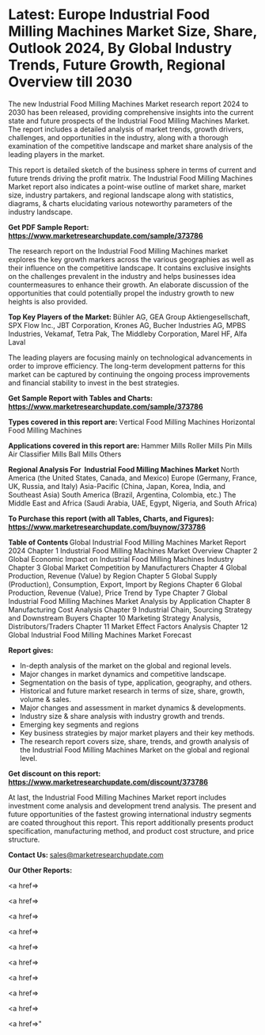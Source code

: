 # Latest: Europe Industrial Food Milling Machines Market Size, Share, Outlook 2024, By Global Industry Trends, Future Growth, Regional Overview till 2030

The new Industrial Food Milling Machines Market research report 2024 to 2030 has been released, providing comprehensive insights into the current state and future prospects of the Industrial Food Milling Machines Market. The report includes a detailed analysis of market trends, growth drivers, challenges, and opportunities in the industry, along with a thorough examination of the competitive landscape and market share analysis of the leading players in the market.

This report is detailed sketch of the business sphere in terms of current and future trends driving the profit matrix. The Industrial Food Milling Machines Market report also indicates a point-wise outline of market share, market size, industry partakers, and regional landscape along with statistics, diagrams, &amp; charts elucidating various noteworthy parameters of the industry landscape.

<strong><b>Get PDF Sample Report: <a href=https://www.marketresearchupdate.com/sample/373786>https://www.marketresearchupdate.com/sample/373786</a></b></strong>

The research report on the Industrial Food Milling Machines market explores the key growth markers across the various geographies as well as their influence on the competitive landscape. It contains exclusive insights on the challenges prevalent in the industry and helps businesses idea countermeasures to enhance their growth. An elaborate discussion of the opportunities that could potentially propel the industry growth to new heights is also provided.

<strong><b>Top Key Players of the Market:
</b></strong>Bühler AG, GEA Group Aktiengesellschaft, SPX Flow Inc., JBT Corporation, Krones AG, Bucher Industries AG, MPBS Industries, Vekamaf, Tetra Pak, The Middleby Corporation, Marel HF, Alfa Laval<strong><b>
</b></strong>

The leading players are focusing mainly on technological advancements in order to improve efficiency. The long-term development patterns for this market can be captured by continuing the ongoing process improvements and financial stability to invest in the best strategies.

<strong><b>Get Sample Report with Tables and Charts: <a href=https://www.marketresearchupdate.com/sample/373786>https://www.marketresearchupdate.com/sample/373786</a></b></strong>

<strong><b>Types covered in this report are:
</b></strong>Vеrtісаl Fооd Міllіng Масhіnеѕ
Ноrіzоntаl Fооd Міllіng Масhіnеѕ<strong><b>
</b></strong>

<strong><b>Applications covered in this report are:
</b></strong>Наmmеr Міllѕ
Rоllеr Міllѕ
Ріn Міllѕ
Аіr Сlаѕѕіfіеr Міllѕ
Ваll Міllѕ
Оthеrѕ<strong><b>
</b></strong>

<strong><b>Regional Analysis For  Industrial Food Milling Machines Market</b></strong><strong><b>
</b></strong>North America (the United States, Canada, and Mexico)
Europe (Germany, France, UK, Russia, and Italy)
Asia-Pacific (China, Japan, Korea, India, and Southeast Asia)
South America (Brazil, Argentina, Colombia, etc.)
The Middle East and Africa (Saudi Arabia, UAE, Egypt, Nigeria, and South Africa)

<strong><b>To Purchase this report (with all Tables, Charts, and Figures): <a href=https://www.marketresearchupdate.com/buynow/373786>https://www.marketresearchupdate.com/buynow/373786</a></b></strong>

<strong><b>Table of Contents</b></strong><strong><b>
</b></strong>Global Industrial Food Milling Machines Market Report 2024
Chapter 1 Industrial Food Milling Machines Market Overview
Chapter 2 Global Economic Impact on Industrial Food Milling Machines Industry
Chapter 3 Global Market Competition by Manufacturers
Chapter 4 Global Production, Revenue (Value) by Region
Chapter 5 Global Supply (Production), Consumption, Export, Import by Regions
Chapter 6 Global Production, Revenue (Value), Price Trend by Type
Chapter 7 Global Industrial Food Milling Machines Market Analysis by Application
Chapter 8 Manufacturing Cost Analysis
Chapter 9 Industrial Chain, Sourcing Strategy and Downstream Buyers
Chapter 10 Marketing Strategy Analysis, Distributors/Traders
Chapter 11 Market Effect Factors Analysis
Chapter 12 Global Industrial Food Milling Machines Market Forecast

<strong><b>Report gives:</b></strong>

- In-depth analysis of the market on the global and regional levels.
- Major changes in market dynamics and competitive landscape.
- Segmentation on the basis of type, application, geography, and others.
- Historical and future market research in terms of size, share, growth, volume &amp; sales.
- Major changes and assessment in market dynamics &amp; developments.
- Industry size &amp; share analysis with industry growth and trends.
- Emerging key segments and regions
- Key business strategies by major market players and their key methods.
- The research report covers size, share, trends, and growth analysis of the Industrial Food Milling Machines Market on the global and regional level.

<strong><b>Get discount on this report: <a href=https://www.marketresearchupdate.com/discount/373786>https://www.marketresearchupdate.com/discount/373786</a></b></strong>

At last, the Industrial Food Milling Machines Market report includes investment come analysis and development trend analysis. The present and future opportunities of the fastest growing international industry segments are coated throughout this report. This report additionally presents product specification, manufacturing method, and product cost structure, and price structure.

<strong><b>Contact Us:
</b></strong>sales@marketresearchupdate.com

<strong>Our Other Reports:</strong>

<a href=></a>

<a href=></a>

<a href=></a>

<a href=></a>

<a href=></a>

<a href=></a>

<a href=></a>

<a href=></a>

<a href=></a>

<a href=></a>"
